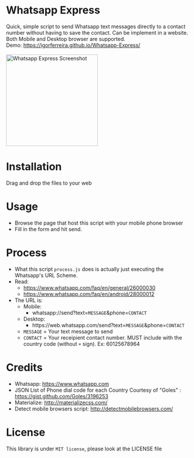 # Whatsapp Express
Quick, simple script to send Whatsapp text messages directly to a contact number without having to save the contact. Can be implement in a website. <br>
Both Mobile and Desktop browser are supported. <br>
Demo: https://igorferreira.github.io/Whatsapp-Express/ <br><br>
<img src="https://github.com/igorferreira/Whatsapp-Express/blob/master/screenshot.png" alt="Whatsapp Express Screenshot" width="250">

# Installation
Drag and drop the files to your web

# Usage
- Browse the page that host this script with your mobile phone browser
- Fill in the form and hit send.

# Process
- What this script ```process.js``` does is actually just executing the Whatsapp's URL Scheme. 
- Read:
  - https://www.whatsapp.com/faq/en/general/26000030
  - https://www.whatsapp.com/faq/en/android/28000012
- The URL is: 
  - Mobile:
    - whatsapp://send?text=```MESSAGE```&phone=```CONTACT```
  - Desktop:
    - https://web<span></span>.whatsapp.com/send?text=```MESSAGE```&phone=```CONTACT```
  - ```MESSAGE``` = Your text message to send
  - ```CONTACT``` = Your receipient contact number. MUST include with the country code (without ```+``` sign). Ex: 60125678964

# Credits
- Whatsapp: https://www.whatsapp.com
- JSON List of Phone dial code for each Country Courtesy of "Goles" : https://gist.github.com/Goles/3196253 
- Materialize: http://materializecss.com/
- Detect mobile browsers script: http://detectmobilebrowsers.com/

# License
This library is under ```MIT license```, please look at the LICENSE file
